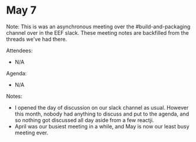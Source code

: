 # May 7

Note: This is was an asynchronous meeting over the #build-and-packaging channel over in the EEF slack. These meeting notes are backfilled from the threads we've had there.

Attendees:

- N/A

Agenda:

- N/A

Notes:

- I opened the day of discussion on our slack channel as usual. However this month, nobody had anything to discuss and put to the agenda, and so nothing got discussed all day aside from a few reactji.
- April was our busiest meeting in a while, and May is now our least busy meeting ever.
